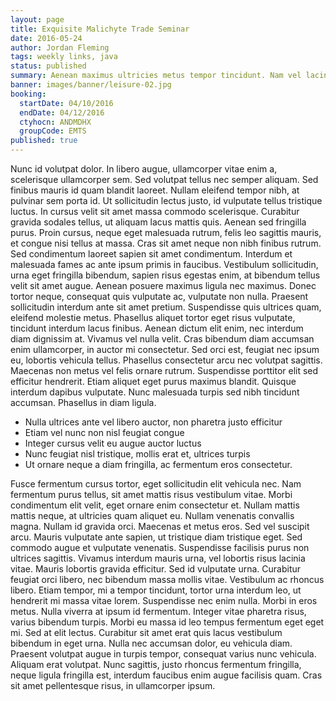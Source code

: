 ```yaml
---
layout: page
title: Exquisite Malichyte Trade Seminar
date: 2016-05-24
author: Jordan Fleming
tags: weekly links, java
status: published
summary: Aenean maximus ultricies metus tempor tincidunt. Nam vel lacinia leo.
banner: images/banner/leisure-02.jpg
booking:
  startDate: 04/10/2016
  endDate: 04/12/2016
  ctyhocn: ANDMDHX
  groupCode: EMTS
published: true
---
```

Nunc id volutpat dolor. In libero augue, ullamcorper vitae enim a, scelerisque ullamcorper sem. Sed volutpat tellus nec semper aliquam. Sed finibus mauris id quam blandit laoreet. Nullam eleifend tempor nibh, at pulvinar sem porta id. Ut sollicitudin lectus justo, id vulputate tellus tristique luctus. In cursus velit sit amet massa commodo scelerisque. Curabitur gravida sodales tellus, ut aliquam lacus mattis quis. Aenean sed fringilla purus. Proin cursus, neque eget malesuada rutrum, felis leo sagittis mauris, et congue nisi tellus at massa. Cras sit amet neque non nibh finibus rutrum. Sed condimentum laoreet sapien sit amet condimentum. Interdum et malesuada fames ac ante ipsum primis in faucibus. Vestibulum sollicitudin, urna eget fringilla bibendum, sapien risus egestas enim, at bibendum tellus velit sit amet augue.
Aenean posuere maximus ligula nec maximus. Donec tortor neque, consequat quis vulputate ac, vulputate non nulla. Praesent sollicitudin interdum ante sit amet pretium. Suspendisse quis ultrices quam, eleifend molestie metus. Phasellus aliquet tortor eget risus vulputate, tincidunt interdum lacus finibus. Aenean dictum elit enim, nec interdum diam dignissim at. Vivamus vel nulla velit. Cras bibendum diam accumsan enim ullamcorper, in auctor mi consectetur. Sed orci est, feugiat nec ipsum eu, lobortis vehicula tellus. Phasellus consectetur arcu nec volutpat sagittis. Maecenas non metus vel felis ornare rutrum. Suspendisse porttitor elit sed efficitur hendrerit. Etiam aliquet eget purus maximus blandit. Quisque interdum dapibus vulputate. Nunc malesuada turpis sed nibh tincidunt accumsan. Phasellus in diam ligula.

* Nulla ultrices ante vel libero auctor, non pharetra justo efficitur
* Etiam vel nunc non nisl feugiat congue
* Integer cursus velit eu augue auctor luctus
* Nunc feugiat nisl tristique, mollis erat et, ultrices turpis
* Ut ornare neque a diam fringilla, ac fermentum eros consectetur.

Fusce fermentum cursus tortor, eget sollicitudin elit vehicula nec. Nam fermentum purus tellus, sit amet mattis risus vestibulum vitae. Morbi condimentum elit velit, eget ornare enim consectetur et. Nullam mattis mattis neque, at ultricies quam aliquet eu. Nullam venenatis convallis magna. Nullam id gravida orci. Maecenas et metus eros. Sed vel suscipit arcu. Mauris vulputate ante sapien, ut tristique diam tristique eget. Sed commodo augue et vulputate venenatis. Suspendisse facilisis purus non ultrices sagittis. Vivamus interdum mauris urna, vel lobortis risus lacinia vitae. Mauris lobortis gravida efficitur. Sed id vulputate urna. Curabitur feugiat orci libero, nec bibendum massa mollis vitae.
Vestibulum ac rhoncus libero. Etiam tempor, mi a tempor tincidunt, tortor urna interdum leo, ut hendrerit mi massa vitae lorem. Suspendisse nec enim nulla. Morbi in eros metus. Nulla viverra at ipsum id fermentum. Integer vitae pharetra risus, varius bibendum turpis. Morbi eu massa id leo tempus fermentum eget eget mi. Sed at elit lectus. Curabitur sit amet erat quis lacus vestibulum bibendum in eget urna. Nulla nec accumsan dolor, eu vehicula diam. Praesent volutpat augue in turpis tempor, consequat varius nunc vehicula. Aliquam erat volutpat. Nunc sagittis, justo rhoncus fermentum fringilla, neque ligula fringilla est, interdum faucibus enim augue facilisis quam. Cras sit amet pellentesque risus, in ullamcorper ipsum.
